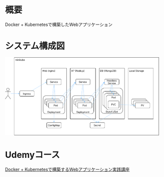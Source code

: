 # 概要
Docker + Kubernetesで構築したWebアプリケーション
# システム構成図
![システム構成図](https://github.com/waitsj778/docker-kubernetes-web-application-test/blob/main/%E3%82%B7%E3%82%B9%E3%83%86%E3%83%A0%E6%A7%8B%E6%88%90%E5%9B%B3%20(1).png)
# Udemyコース
[Docker + Kubernetesで構築するWebアプリケーション実践講座](https://www.udemy.com/course/web-application-with-docker-kubernetes/learn/lecture/16143095#overview)
